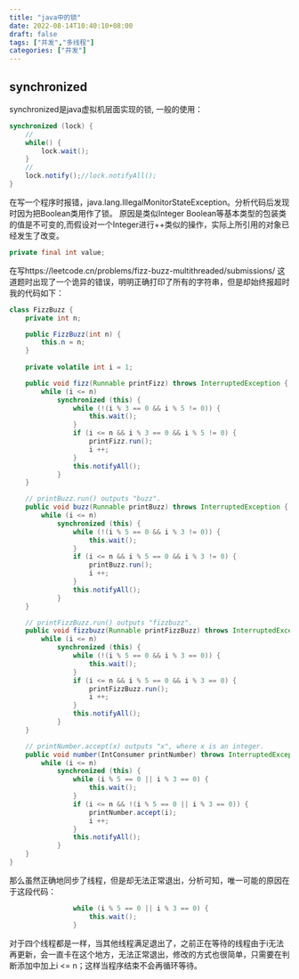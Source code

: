 ```yaml
---
title: "java中的锁"
date: 2022-08-14T10:40:10+08:00
draft: false
tags: ["并发","多线程"]
categories: ["并发"]
---
```

## synchronized
synchronized是java虚拟机层面实现的锁,
一般的使用：
```java
synchronized (lock) {
    //
    while() {
        lock.wait();
    }
    //
    lock.notify();//lock.notifyAll();
}
```
在写一个程序时报错，java.lang.IllegalMonitorStateException。分析代码后发现时因为把Boolean类用作了锁。
原因是类似Integer Boolean等基本类型的包装类的值是不可变的,而假设对一个Integer进行++类似的操作，实际上所引用的对象已经发生了改变。
```java
private final int value;
```
在写https://leetcode.cn/problems/fizz-buzz-multithreaded/submissions/ 
这道题时出现了一个诡异的错误，明明正确打印了所有的字符串，但是却始终报超时
我的代码如下：
```java
class FizzBuzz {
    private int n;

    public FizzBuzz(int n) {
        this.n = n;
    }
    
    private volatile int i = 1;

    public void fizz(Runnable printFizz) throws InterruptedException {
        while (i <= n)
            synchronized (this) {
                while (!(i % 3 == 0 && i % 5 != 0)) {
                    this.wait();
                }
                if (i <= n && i % 3 == 0 && i % 5 != 0) {
                    printFizz.run();
                    i ++;
                }
                this.notifyAll();
            }
    }

    // printBuzz.run() outputs "buzz".
    public void buzz(Runnable printBuzz) throws InterruptedException {
        while (i <= n)
            synchronized (this) {
                while (!(i % 5 == 0 && i % 3 != 0)) {
                    this.wait();
                }
                if (i <= n && i % 5 == 0 && i % 3 != 0) {
                    printBuzz.run();
                    i ++;
                }
                this.notifyAll();
            }
    }

    // printFizzBuzz.run() outputs "fizzbuzz".
    public void fizzbuzz(Runnable printFizzBuzz) throws InterruptedException {
        while (i <= n)
            synchronized (this) {
                while (!(i % 5 == 0 && i % 3 == 0)) {
                    this.wait();
                }
                if (i <= n && i % 5 == 0 && i % 3 == 0) {
                    printFizzBuzz.run();
                    i ++;
                }
                this.notifyAll();
            }
    }

    // printNumber.accept(x) outputs "x", where x is an integer.
    public void number(IntConsumer printNumber) throws InterruptedException {
        while (i <= n)
            synchronized (this) {
                while (i % 5 == 0 || i % 3 == 0) {
                    this.wait();
                }
                if (i <= n && !(i % 5 == 0 || i % 3 == 0)) {
                    printNumber.accept(i);
                    i ++;
                }
                this.notifyAll();
            }
    }
}
```
那么虽然正确地同步了线程，但是却无法正常退出，分析可知，唯一可能的原因在于这段代码：
```java
                while (i % 5 == 0 || i % 3 == 0) {
                    this.wait();
                }
```
对于四个线程都是一样，当其他线程满足退出了，之前正在等待的线程由于i无法再更新，会一直卡在这个地方，无法正常退出，修改的方式也很简单，只需要在判断添加中加上i <= n；这样当程序结束不会再循环等待。